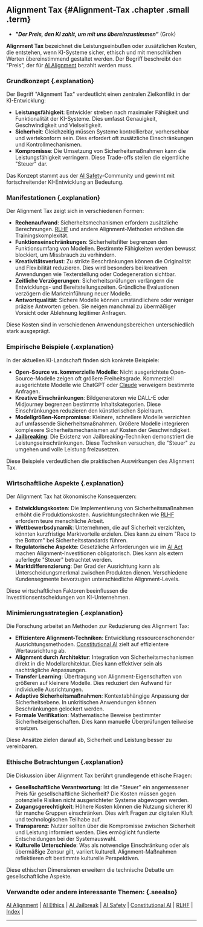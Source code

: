## Alignment Tax {#Alignment-Tax .chapter .small .term}

- ***"Der Preis, den KI zahlt, um mit uns übereinzustimmen"***  (Grok)

**Alignment Tax** bezeichnet die Leistungseinbußen oder zusätzlichen Kosten, die entstehen, wenn KI-Systeme sicher, ethisch und mit menschlichen Werten übereinstimmend gestaltet werden.
Der Begriff beschreibt den "Preis", der für [AI Alignment](#AI-Alignment) bezahlt werden muss.

### Grundkonzept {.explanation}

Der Begriff "Alignment Tax" verdeutlicht einen zentralen Zielkonflikt in der KI-Entwicklung:

- **Leistungsfähigkeit**: Entwickler streben nach maximaler Fähigkeit und Funktionalität der KI-Systeme.
Dies umfasst Genauigkeit, Geschwindigkeit und Vielseitigkeit.
- **Sicherheit**: Gleichzeitig müssen Systeme kontrollierbar, vorhersehbar und wertekonform sein.
Dies erfordert oft zusätzliche Einschränkungen und Kontrollmechanismen.
- **Kompromisse**: Die Umsetzung von Sicherheitsmaßnahmen kann die Leistungsfähigkeit verringern.
Diese Trade-offs stellen die eigentliche "Steuer" dar.

Das Konzept stammt aus der [AI Safety](#AI-Safety)-Community und gewinnt mit fortschreitender KI-Entwicklung an Bedeutung.

### Manifestationen {.explanation}

Der Alignment Tax zeigt sich in verschiedenen Formen:

- **Rechenaufwand**: Sicherheitsmechanismen erfordern zusätzliche Berechnungen.
[RLHF](#Reinforcement-Learning-from-Human-Feedback) und andere Alignment-Methoden erhöhen die Trainingskomplexität.
- **Funktionseinschränkungen**: Sicherheitsfilter begrenzen den Funktionsumfang von Modellen.
Bestimmte Fähigkeiten werden bewusst blockiert, um Missbrauch zu verhindern.
- **Kreativitätsverlust**: Zu strikte Beschränkungen können die Originalität und Flexibilität reduzieren.
Dies wird besonders bei kreativen Anwendungen wie Texterstellung oder Codegeneration sichtbar.
- **Zeitliche Verzögerungen**: Sicherheitsprüfungen verlängern die Entwicklungs- und Bereitstellungszeiten.
Gründliche Evaluationen verzögern die Markteinführung neuer Modelle.
- **Antwortqualität**: Sichere Modelle können umständlichere oder weniger präzise Antworten geben.
Sie neigen manchmal zu übermäßiger Vorsicht oder Ablehnung legitimer Anfragen.

Diese Kosten sind in verschiedenen Anwendungsbereichen unterschiedlich stark ausgeprägt.

### Empirische Beispiele {.explanation}

In der aktuellen KI-Landschaft finden sich konkrete Beispiele:

- **Open-Source vs. kommerzielle Modelle**: Nicht ausgerichtete Open-Source-Modelle zeigen oft größere Freiheitsgrade.
Kommerziell ausgerichtete Modelle wie ChatGPT oder [Claude](#Claude) verweigern bestimmte Anfragen.
- **Kreative Einschränkungen**: Bildgeneratoren wie DALL-E oder Midjourney begrenzen bestimmte Inhaltskategorien.
Diese Einschränkungen reduzieren den künstlerischen Spielraum.
- **Modellgrößen-Kompromisse**: Kleinere, schnellere Modelle verzichten auf umfassende Sicherheitsmaßnahmen.
Größere Modelle integrieren komplexere Sicherheitsmechanismen auf Kosten der Geschwindigkeit.
- **[Jailbreaking](#AI-Jailbreak)**: Die Existenz von Jailbreaking-Techniken demonstriert die Leistungseinschränkungen.
Diese Techniken versuchen, die "Steuer" zu umgehen und volle Leistung freizusetzen.

Diese Beispiele verdeutlichen die praktischen Auswirkungen des Alignment Tax.

### Wirtschaftliche Aspekte {.explanation}

Der Alignment Tax hat ökonomische Konsequenzen:

- **Entwicklungskosten**: Die Implementierung von Sicherheitsmaßnahmen erhöht die Produktionskosten.
Ausrichtungstechniken wie [RLHF](#Reinforcement-Learning-from-Human-Feedback) erfordern teure menschliche Arbeit.
- **Wettbewerbsdynamik**: Unternehmen, die auf Sicherheit verzichten, könnten kurzfristige Marktvorteile erzielen.
Dies kann zu einem "Race to the Bottom" bei Sicherheitsstandards führen.
- **Regulatorische Aspekte**: Gesetzliche Anforderungen wie im [AI Act](#AI-Act) machen Alignment-Investitionen obligatorisch.
Dies kann als extern auferlegte "Steuer" betrachtet werden.
- **Marktdifferenzierung**: Der Grad der Ausrichtung kann als Unterscheidungsmerkmal zwischen Produkten dienen.
Verschiedene Kundensegmente bevorzugen unterschiedliche Alignment-Levels.

Diese wirtschaftlichen Faktoren beeinflussen die Investitionsentscheidungen von KI-Unternehmen.

### Minimierungsstrategien {.explanation}

Die Forschung arbeitet an Methoden zur Reduzierung des Alignment Tax:

- **Effizientere Alignment-Techniken**: Entwicklung ressourcenschonender Ausrichtungsmethoden.
[Constitutional AI](#Constitutional-AI) zielt auf effizientere Wertausrichtung ab.
- **Alignment durch Architektur**: Integration von Sicherheitsmechanismen direkt in die Modellarchitektur.
Dies kann effektiver sein als nachträgliche Anpassungen.
- **Transfer Learning**: Übertragung von Alignment-Eigenschaften von größeren auf kleinere Modelle.
Dies reduziert den Aufwand für individuelle Ausrichtungen.
- **Adaptive Sicherheitsmaßnahmen**: Kontextabhängige Anpassung der Sicherheitsebene.
In unkritischen Anwendungen können Beschränkungen gelockert werden.
- **Formale Verifikation**: Mathematische Beweise bestimmter Sicherheitseigenschaften.
Dies kann manuelle Überprüfungen teilweise ersetzen.

Diese Ansätze zielen darauf ab, Sicherheit und Leistung besser zu vereinbaren.

### Ethische Betrachtungen {.explanation}

Die Diskussion über Alignment Tax berührt grundlegende ethische Fragen:

- **Gesellschaftliche Verantwortung**: Ist die "Steuer" ein angemessener Preis für gesellschaftliche Sicherheit?
Die Kosten müssen gegen potenzielle Risiken nicht ausgerichteter Systeme abgewogen werden.
- **Zugangsgerechtigkeit**: Höhere Kosten können die Nutzung sicherer KI für manche Gruppen einschränken.
Dies wirft Fragen zur digitalen Kluft und technologischen Teilhabe auf.
- **Transparenz**: Nutzer sollten über die Kompromisse zwischen Sicherheit und Leistung informiert werden.
Dies ermöglicht fundierte Entscheidungen bei der Systemauswahl.
- **Kulturelle Unterschiede**: Was als notwendige Einschränkung oder als übermäßige Zensur gilt, variiert kulturell.
Alignment-Maßnahmen reflektieren oft bestimmte kulturelle Perspektiven.

Diese ethischen Dimensionen erweitern die technische Debatte um gesellschaftliche Aspekte.

### Verwandte oder andere interessante Themen: {.seealso}

[AI Alignment](#AI-Alignment) |
[AI Ethics](#AI-Ethics) |
[AI Jailbreak](#AI-Jailbreak) |
[AI Safety](#AI-Safety) |
[Constitutional AI](#Constitutional-AI) |
[RLHF](#Reinforcement-Learning-from-Human-Feedback) |
[Index](#Index) |

----


